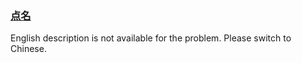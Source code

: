 ### [点名](https://leetcode.com/problems/que-shi-de-shu-zi-lcof)

English description is not available for the problem. Please switch to Chinese.